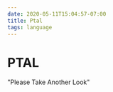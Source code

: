 ```yaml
---
date: 2020-05-11T15:04:57-07:00
title: Ptal
tags: language
---
```


# PTAL

"Please Take Another Look"
